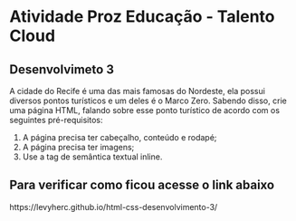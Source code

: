 <h1>Atividade Proz Educação - Talento Cloud </h1>
<h2>Desenvolvimeto 3</h2>

<p>
  A cidade do Recife é uma das mais famosas do Nordeste, ela possui diversos pontos turísticos e um deles é o Marco Zero. Sabendo disso, crie uma página HTML, falando sobre esse ponto turístico de acordo com os seguintes pré-requisitos: 
<p>

<ol>
  <li>A página precisa ter cabeçalho, conteúdo e rodapé;</li>
  <li>A página precisa ter imagens; </li>
  <li>Use a tag de semântica textual inline. </li>
</ol>
<h2>
  Para verificar como ficou acesse o link abaixo
</h2>
<p>
   https://levyherc.github.io/html-css-desenvolvimento-3/
</p>
